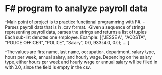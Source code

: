 # F# program to analyze payroll data

-Main point of project is to practice functional programming with F#.
-Parses payroll data that is in .csv format.
-Given a sequence of strings representing payroll data, parses the strings and returns a list of tuples. Each sub-list denotes one employee.  Example:
[("JESSE A", "ACOSTA", "POLICE OFFICER", "POLICE", "Salary", 0.0, 93354.0, 0.0); ... ]

-The values are first name, last name, occupation, department, salary type, hours per week, annual salary, and hourly wage.
Depending on the salary type, either hours per week and hourly wage or annual salary will be filled in with 0.0, since the field is empty in the csv.
